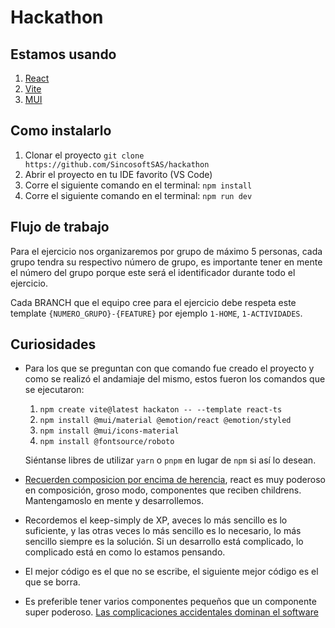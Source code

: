 # Hackathon

## Estamos usando

1. [React](<https://es.reactjs.org/>)
2. [Vite](<https://vitejs.dev/>)
3. [MUI](<https://mui.com/>)

## Como instalarlo

1. Clonar el proyecto `git clone https://github.com/SincosoftSAS/hackathon`
2. Abrir el proyecto en tu IDE favorito (VS Code)
3. Corre el siguiente comando en el terminal: `npm install`
4. Corre el siguiente comando en el terminal: `npm run dev`

## Flujo de trabajo

Para el ejercicio nos organizaremos por grupo de máximo 5 personas, cada grupo tendra su respectivo número de grupo, es importante tener en mente el número del grupo porque este será el identificador durante todo el ejercicio.

Cada BRANCH que el equipo cree para el ejercicio debe respeta  este template `{NUMERO_GRUPO}-{FEATURE}` por ejemplo `1-HOME`, `1-ACTIVIDADES`.

## Curiosidades

- Para los que se preguntan con que comando fue creado el proyecto y como se realizó el andamiaje del mismo, estos fueron los comandos que se ejecutaron:

  1. `npm create vite@latest hackaton -- --template react-ts`
  2. `npm install @mui/material @emotion/react @emotion/styled`
  3. `npm install @mui/icons-material`
  4. `npm install @fontsource/roboto`

    Siéntanse libres de utilizar `yarn` o `pnpm` en lugar de `npm` si así lo desean.

- [Recuerden composicion por encima de herencia](<https://es.reactjs.org/docs/composition-vs-inheritance.html#gatsby-focus-wrapper>), react es muy poderoso en composición, groso modo, componentes que reciben childrens. Mantengamoslo en mente y desarrollemos.

- Recordemos el keep-simply de XP, aveces lo más sencillo es lo suficiente, y las otras veces lo más sencillo es lo necesario, lo más sencillo siempre es la solución. Si un desarrollo está complicado, lo complicado está en como lo estamos pensando.

- El mejor código es el que no se escribe, el siguiente mejor código es el que se borra.

- Es preferible tener varios componentes pequeños que un componente super poderoso. [Las complicaciones accidentales dominan el software](<https://www.youtube.com/watch?v=WSes_PexXcA&t=336s&ab_channel=jbrains762>)
